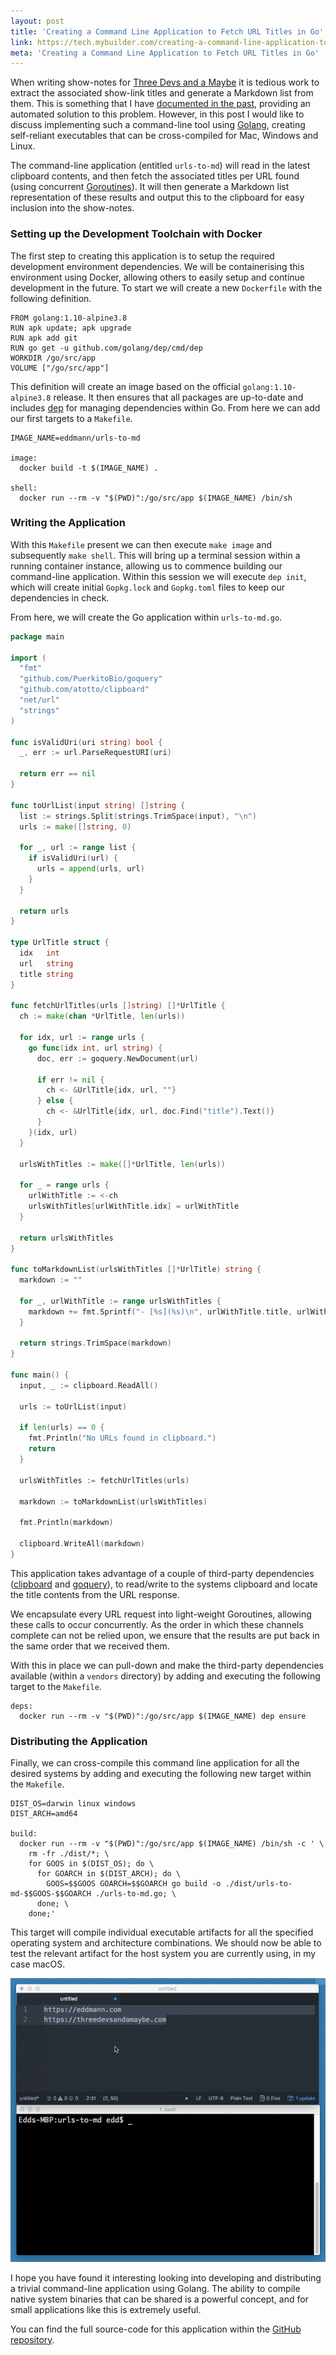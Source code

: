 ```yaml
---
layout: post
title: 'Creating a Command Line Application to Fetch URL Titles in Go'
link: https://tech.mybuilder.com/creating-a-command-line-application-to-fetch-url-titles-in-go/
meta: 'Creating a Command Line Application to Fetch URL Titles in Go'
---
```


When writing show-notes for [Three Devs and a Maybe](https://threedevsandamaybe.com/) it is tedious work to extract the associated show-link titles and generate a Markdown list from them.
This is something that I have [documented in the past](https://eddmann.com/posts/fetching-link-titles-using-promises-and-async-await-in-javascript/), providing an automated solution to this problem.
However, in this post I would like to discuss implementing such a command-line tool using [Golang](https://golang.org/), creating self-reliant executables that can be cross-compiled for Mac, Windows and Linux.

<!--more-->

The command-line application (entitled `urls-to-md`) will read in the latest clipboard contents, and then fetch the associated titles per URL found (using concurrent [Goroutines](https://tour.golang.org/concurrency/1)).
It will then generate a Markdown list representation of these results and output this to the clipboard for easy inclusion into the show-notes.

### Setting up the Development Toolchain with Docker

The first step to creating this application is to setup the required development environment dependencies.
We will be containerising this environment using Docker, allowing others to easily setup and continue development in the future.
To start we will create a new `Dockerfile` with the following definition.

```docker
FROM golang:1.10-alpine3.8
RUN apk update; apk upgrade
RUN apk add git
RUN go get -u github.com/golang/dep/cmd/dep
WORKDIR /go/src/app
VOLUME ["/go/src/app"]
```

This definition will create an image based on the official `golang:1.10-alpine3.8` release.
It then ensures that all packages are up-to-date and includes [dep](https://github.com/golang/dep) for managing dependencies within Go.
From here we can add our first targets to a `Makefile`.

```make
IMAGE_NAME=eddmann/urls-to-md

image:
  docker build -t $(IMAGE_NAME) .

shell:
  docker run --rm -v "$(PWD)":/go/src/app $(IMAGE_NAME) /bin/sh
```

### Writing the Application

With this `Makefile` present we can then execute `make image` and subsequently `make shell`.
This will bring up a terminal session within a running container instance, allowing us to commence building our command-line application.
Within this session we will execute `dep init`, which will create initial `Gopkg.lock` and `Gopkg.toml` files to keep our dependencies in check.

From here, we will create the Go application within `urls-to-md.go`.

```go
package main

import (
  "fmt"
  "github.com/PuerkitoBio/goquery"
  "github.com/atotto/clipboard"
  "net/url"
  "strings"
)

func isValidUri(uri string) bool {
  _, err := url.ParseRequestURI(uri)

  return err == nil
}

func toUrlList(input string) []string {
  list := strings.Split(strings.TrimSpace(input), "\n")
  urls := make([]string, 0)

  for _, url := range list {
    if isValidUri(url) {
      urls = append(urls, url)
    }
  }

  return urls
}

type UrlTitle struct {
  idx   int
  url   string
  title string
}

func fetchUrlTitles(urls []string) []*UrlTitle {
  ch := make(chan *UrlTitle, len(urls))

  for idx, url := range urls {
    go func(idx int, url string) {
      doc, err := goquery.NewDocument(url)

      if err != nil {
        ch <- &UrlTitle{idx, url, ""}
      } else {
        ch <- &UrlTitle{idx, url, doc.Find("title").Text()}
      }
    }(idx, url)
  }

  urlsWithTitles := make([]*UrlTitle, len(urls))

  for _ = range urls {
    urlWithTitle := <-ch
    urlsWithTitles[urlWithTitle.idx] = urlWithTitle
  }

  return urlsWithTitles
}

func toMarkdownList(urlsWithTitles []*UrlTitle) string {
  markdown := ""

  for _, urlWithTitle := range urlsWithTitles {
    markdown += fmt.Sprintf("- [%s](%s)\n", urlWithTitle.title, urlWithTitle.url)
  }

  return strings.TrimSpace(markdown)
}

func main() {
  input, _ := clipboard.ReadAll()

  urls := toUrlList(input)

  if len(urls) == 0 {
    fmt.Println("No URLs found in clipboard.")
    return
  }

  urlsWithTitles := fetchUrlTitles(urls)

  markdown := toMarkdownList(urlsWithTitles)

  fmt.Println(markdown)

  clipboard.WriteAll(markdown)
}
```

This application takes advantage of a couple of third-party dependencies ([clipboard](https://github.com/atotto/clipboard) and [goquery](https://github.com/PuerkitoBio/goquery)), to read/write to the systems clipboard and locate the title contents from the URL response.

We encapsulate every URL request into light-weight Goroutines, allowing these calls to occur concurrently.
As the order in which these channels complete can not be relied upon, we ensure that the results are put back in the same order that we received them.

With this in place we can pull-down and make the third-party dependencies available (within a `vendors` directory) by adding and executing the following target to the `Makefile`.

```make
deps:
  docker run --rm -v "$(PWD)":/go/src/app $(IMAGE_NAME) dep ensure
```

### Distributing the Application

Finally, we can cross-compile this command line application for all the desired systems by adding and executing the following new target within the `Makefile`.

```make
DIST_OS=darwin linux windows
DIST_ARCH=amd64

build:
  docker run --rm -v "$(PWD)":/go/src/app $(IMAGE_NAME) /bin/sh -c ' \
    rm -fr ./dist/*; \
    for GOOS in $(DIST_OS); do \
      for GOARCH in $(DIST_ARCH); do \
        GOOS=$$GOOS GOARCH=$$GOARCH go build -o ./dist/urls-to-md-$$GOOS-$$GOARCH ./urls-to-md.go; \
      done; \
    done;'
```

This target will compile individual executable artifacts for all the specified operating system and architecture combinations.
We should now be able to test the relevant artifact for the host system you are currently using, in my case macOS.

<img src="/uploads/creating-a-command-line-application-to-fetch-url-titles-in-go/urls-to-md-darwin-amd64.gif" alt="Command Line Application Demo" />

I hope you have found it interesting looking into developing and distributing a trivial command-line application using Golang.
The ability to compile native system binaries that can be shared is a powerful concept, and for small applications like this is extremely useful.

You can find the full source-code for this application within the [GitHub repository](https://github.com/eddmann/urls-to-md).
